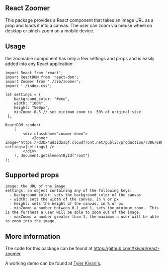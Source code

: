## React Zoomer

This package provides a React component that takes an image URL as a prop and loads it into a canvas. The user can zoom via mouse wheel on desktop or pinch-zoom on a mobile device.  

## Usage

the zoomable component has only a few settings and props and is easily added into any React application:

```
import React from 'react';
import ReactDOM from 'react-dom';
import Zoomer from './lib/zoomer';
import './index.css';

let settings = {
    background_color: "#eee",
    width: "100%",
    height: "500px",
    minZoom: 0.5 // set minimum zoom to  50% of original size
 };

ReactDOM.render(
    (
        <div className="zoomer-demo">
            <Zoomer image="https://d3bx4ud3idzsqf.cloudfront.net/public/production/7386/68915_high_res_1536869974.jpg" settings={settings} />
        </div>
    ), document.getElementById("root")
);
```

## Supported props 

```
image: the URL of the image
settings: an object containing any of the following keys:
  - background_color: sets the background color of the canvas
  - width: sets the width of the canvas, in % or px
  - height: sets the height of the canvas, in % or px
  - minZoom: a number between 0.1 and 1, sets the minimum zoom.  This is the furthest a user will be able to zoom out of the image. 
  - maxZoom: a number greater than 1, the maximum a user will be able to zoom into the image.
```

## More information

The code for this package can be found at https://github.com/tkivari/react-zoomer

A working demo can be found at [Tyler Kivari's](https://tyler.digital).

